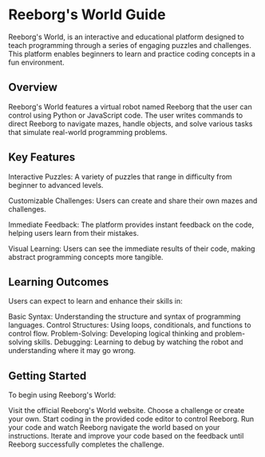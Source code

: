 # Reeborg's World Guide
Reeborg's World, is an interactive and educational platform designed to teach programming through a series of engaging puzzles and challenges. This platform enables beginners to learn and practice coding concepts in a fun environment.

## Overview
Reeborg's World features a virtual robot named Reeborg that the user can control using Python or JavaScript code. The user writes commands to direct Reeborg to navigate mazes, handle objects, and solve various tasks that simulate real-world programming problems.

## Key Features
Interactive Puzzles: A variety of puzzles that range in difficulty from beginner to advanced levels.

Customizable Challenges: Users can create and share their own mazes and challenges.

Immediate Feedback: The platform provides instant feedback on the code, helping users learn from their mistakes.

Visual Learning: Users can see the immediate results of their code, making abstract programming concepts more tangible.

## Learning Outcomes
Users can expect to learn and enhance their skills in:

Basic Syntax: Understanding the structure and syntax of programming languages.
Control Structures: Using loops, conditionals, and functions to control flow.
Problem-Solving: Developing logical thinking and problem-solving skills.
Debugging: Learning to debug by watching the robot and understanding where it may go wrong.

## Getting Started
To begin using Reeborg's World:

Visit the official Reeborg's World website.
Choose a challenge or create your own.
Start coding in the provided code editor to control Reeborg.
Run your code and watch Reeborg navigate the world based on your instructions.
Iterate and improve your code based on the feedback until Reeborg successfully completes the challenge.